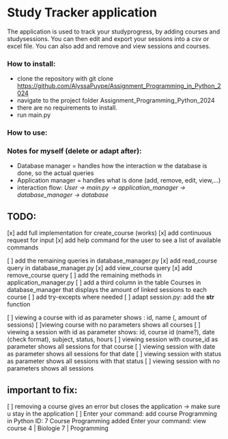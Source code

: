 # Study Tracker application

The application is used to track your studyprogress, by adding courses and studysessions. 
You can then edit and export your sessions into a csv or excel file.
You can also add and remove and view sessions and courses.

### How to install:

- clone the repository with git clone https://github.com/AlyssaPuype/Assignment_Programming_in_Python_2024
- navigate to the project folder Assignment_Programming_Python_2024
- there are no requirements to install.
- run main.py

### How to use:



### Notes for myself (delete or adapt after):

- Database manager = handles how the interaction w the database is done, so the actual queries
- Application manager = handles what is done (add, remove, edit, view,...)
- interaction flow: *User -> main.py -> application_manager -> database_manager -> database*


## TODO:

[x] add full implementation for create_course (works)
[x] add continuous request for input 
[x] add help command for the user to see a list of available commands

[ ] add the remaining queries in database_manager.py
	[x] add read_course query in database_manager.py
	[x] add view_course query
	[x] add remove_course query 
[ ] add the remaining methods in application_manager.py
[ ] add a third column in the table Courses in database_manager that displays the amount of linked sessions to each course
[ ] add try-excepts where needed
[ ] adapt session.py: add the __str__ function

[ ] viewing a course with id as parameter shows : id, name (, amount of sessions)
	[ ]viewing course with no parameters shows all courses
[ ] viewing a session with id as parameter shows: id, course id (name?), date (check format), subject, status, hours 
	[ ]	viewing session with course_id as parameter shows all sessions for that course
	[ ]	viewing session with date as parameter shows all sessions for that date
	[ ]	viewing session with status as parameter shows all sessions with that status
	[ ]	viewing session with no parameters shows all sessions

## important to fix: 
[ ] removing a course gives an error but closes the application -> make sure u stay in the application
[ ] 
		Enter your command: add course Programming in Python
		ID: 7 Course Programming added
		Enter your command: view course
		4 | Biologie
		7 | Programming
	
